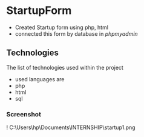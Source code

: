 # **StartupForm**
* Created Startup form using php, html
* connected this form by database in *phpmyadmin* 

## Technologies
The list of technologies used within the project
* used languages are
* php 
* html
* sql

### Screenshot
! C:\Users\hp\Documents\INTERNSHIP\startup1.png
